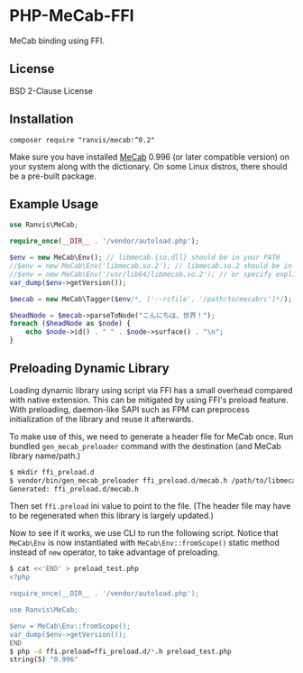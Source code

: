 # PHP-MeCab-FFI

MeCab binding using FFI.


## License

BSD 2-Clause License


## Installation

`
composer require "ranvis/mecab:^0.2"
`

Make sure you have installed [MeCab](http://taku910.github.io/mecab/) 0.996 (or later compatible version) on your system along with the dictionary.
On some Linux distros, there should be a pre-built package.


## Example Usage

```php
use Ranvis\MeCab;

require_once(__DIR__ . '/vendor/autoload.php');

$env = new MeCab\Env(); // libmecab.{so,dll} should be in your PATH
//$env = new MeCab\Env('libmecab.so.2'); // libmecab.so.2 should be in your PATH
//$env = new MeCab\Env('/usr/lib64/libmecab.so.2'); // or specify explicitly
var_dump($env->getVersion());

$mecab = new MeCab\Tagger($env/*, ['--rcfile', '/path/to/mecabrc']*/);

$headNode = $mecab->parseToNode("こんにちは、世界！");
foreach ($headNode as $node) {
    echo $node->id() . " " . $node->surface() . "\n";
}
```

## Preloading Dynamic Library

Loading dynamic library using script via FFI has a small overhead compared with native extension.
This can be mitigated by using FFI's preload feature.
With preloading, daemon-like SAPI such as FPM can preprocess initialization of the library and reuse it afterwards.

To make use of this, we need to generate a header file for MeCab once.
Run bundled `gen_mecab_preloader` command with the destination (and MeCab library name/path.)

```sh
$ mkdir ffi_preload.d
$ vendor/bin/gen_mecab_preloader ffi_preload.d/mecab.h /path/to/libmecab.so
Generated: ffi_preload.d/mecab.h
```

Then set `ffi.preload` ini value to point to the file.
(The header file may have to be regenerated when this library is largely updated.)

Now to see if it works, we use CLI to run the following script.
Notice that `MeCab\Env` is now instantiated with `MeCab\Env::fromScope()` static method instead of `new` operator, to take advantage of preloading.

```sh
$ cat <<'END' > preload_test.php
<?php

require_once(__DIR__ . '/vendor/autoload.php');

use Ranvis\MeCab;

$env = MeCab\Env::fromScope();
var_dump($env->getVersion());
END
$ php -d ffi.preload=ffi_preload.d/*.h preload_test.php
string(5) "0.996"
```
